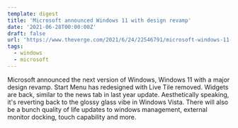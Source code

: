 ```yaml
---
template: digest
title: 'Microsoft announced Windows 11 with design revamp'
date: '2021-06-28T00:00:00Z'
draft: false
url: 'https://www.theverge.com/2021/6/24/22546791/microsoft-windows-11-announcement-features-updates'
tags:
  - windows
  - microsoft
---
```


Microsoft announced the next version of Windows, Windows 11 with a major design revamp. Start Menu has redesigned with Live Tile removed. Widgets are back, similar to the news tab in last year update. Aesthetically speaking, it's reverting back to the glossy glass vibe in Windows Vista. There will also be a bunch quality of life updates to windows management, external monitor docking, touch capability and more.
